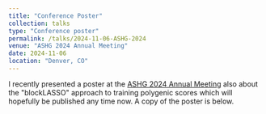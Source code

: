 ```yaml
---
title: "Conference Poster"
collection: talks
type: "Conference poster"
permalink: /talks/2024-11-06-ASHG-2024
venue: "ASHG 2024 Annual Meeting"
date: 2024-11-06
location: "Denver, CO"
---
```


I recently presented a poster at the [ASHG 2024 Annual Meeting](https://www.ashg.org/meetings/2024meeting/program/) also about the "blockLASSO" approach to training polygenic scores which will hopefully be published any time now. A copy of the poster is below.


<object data="http://traben.github.io/files/ashg2024-poster.pdf" type="application/pdf" width="1500px" height="700px">
    <embed src="http://traben.github.io/files/ashg2024-poster.pdf">
    </embed>
</object>
